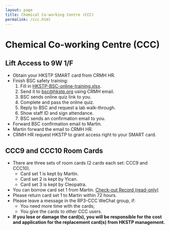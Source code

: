 ```yaml
---
layout: page
title: Chemical Co-working Centre (CCC)
permalink: /ccc.html
---
```


# Chemical Co-working Centre (CCC)

## Lift Access to 9W 1/F
- Obtain your HKSTP SMART card from CRMH HR.
- Finish BSC safety training:
  1. Fill in [HKSTP-BSC-online-training.xlsx](/files/HKSTP-BSC-online-training.xlsx).
  2. Send it to bsc@hkstp.org using CRMH email.
  3. BSC sends online quiz link to you.
  4. Complete and pass the online quiz.
  5. Reply to BSC and request a lab walk-through.
  6. Show staff ID and sign attendance.
  7. BSC sends an confirmation email to you.
- Forward BSC confirmation email to Martin.
- Martin forward the email to CRMH HR.
- CRMH HR request HKSTP to grant access right to your SMART card.


## CCC9 and CCC10 Room Cards 
- There are three sets of room cards (2 cards each set: CCC9 and CCC10).
  - Card set 1 is kept by Martin.
  - Card set 2 is kept by Yican.
  - Card set 3 is kept by Cleopatra.
- You can borrow card set 1 from Martin. [Check-out Record (read-only)](https://docs.google.com/spreadsheets/d/1_jzkNZCneuPwssDJ7jqddXT7HanjAzeBXp4XfzELjSw)
- Please return card set 1 to Martin within 72 hours.
- Please leave a message in the RP3-CCC WeChat group, if:
  - You need more time with the cards;
  - You give the cards to other CCC users.
- **If you lose or damage the card(s), you will be responsible for the cost and application for the replacement card(s) from HKSTP management.**
